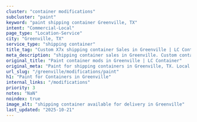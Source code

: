 ```yaml
---
cluster: "container modifications"
subcluster: "paint"
keyword: "paint shipping container Greenville, TX"
intent: "Commercial-Local"
page_type: "Location-Service"
city: "Greenville, TX"
service_type: "shipping container"
title_tag: "Custom X7x shipping container Sales in Greenville | LC Container"
meta_description: "shipping container sales in Greenville. Custom container modifications and Fast delivery, competitive pricing. Serving modifications area. Quote ID: 1KG. Call (214) 524-4168 for your free quote today."
original_title: "Paint container mods in Greenville | LC Container"
original_meta: "Paint for shipping containers in Greenville, TX. Local fabrication & pro install. LC Container — Since 2003. Get a quote."
url_slug: "/greenville/modifications/paint"
h1: "Paint for Containers in Greenville"
internal_links: "/modifications"
priority: 3
notes: "NaN"
noindex: true
image_alt: "shipping container available for delivery in Greenville"
last_updated: "2025-10-21"
---
```


<!-- TODO: Add unique city/inventory copy, images, and internal links here. -->
